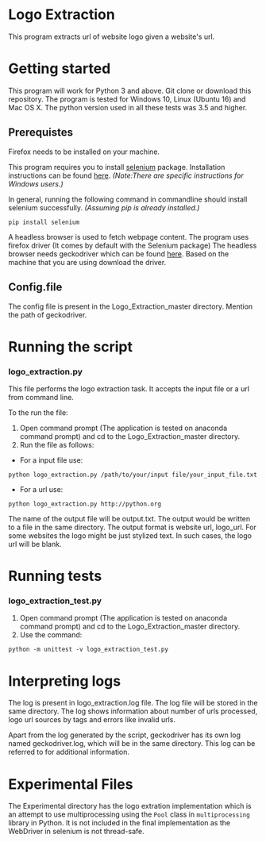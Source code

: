 # Logo Extraction

This program extracts url of website logo given a website's url.

# Getting started

This program will work for Python 3 and above. Git clone or download this repository. The program is tested for Windows 10, Linux (Ubuntu 16) and Mac OS X. The python version used in all these tests was 3.5 and higher.

## Prerequistes

Firefox needs to be installed on your machine. 

This program requires you to install [selenium](https://pypi.org/project/selenium/) package.
Installation instructions can be found [here](https://selenium-python.readthedocs.io/installation.html). 
*(Note:There are specific instructions for Windows users.)*

In general, running the following command in commandline should install selenium successfully. *(Assuming pip is already installed.)*

```console
pip install selenium
```

A headless browser is used to fetch webpage content. The program uses firefox driver (It comes by default with the Selenium package)
The headless browser needs geckodriver which can be found [here](https://github.com/mozilla/geckodriver/releases).
Based on the machine that you are using download the driver. 

## Config.file

The config file is present in the Logo_Extraction_master directory. Mention the path of geckodriver.


# Running the script

### logo_extraction.py

This file performs the logo extraction task. It accepts the input file or a url from command line.

To the run the file:
1. Open command prompt (The application is tested on anaconda command prompt) and cd to the Logo_Extraction_master directory.
2. Run the file as follows:

 + For a input file use:

```console
python logo_extraction.py /path/to/your/input file/your_input_file.txt
```

 + For a url use:


```console
python logo_extraction.py http://python.org
```

The name of the output file will be output.txt. The output would be written to a file in the same directory.
The output format is website url, logo_url.
For some websites the logo might be just stylized text. In such cases, the logo url will be blank.


# Running tests

### logo_extraction_test.py
1. Open command prompt (The application is tested on anaconda command prompt) and cd to the Logo_Extraction_master directory.
2. Use the command:

```console
python -m unittest -v logo_extraction_test.py
```

# Interpreting logs

The log is present in logo_extraction.log file. The log file will be stored in the same directory.
The log shows information about number of urls processed, logo url sources by tags and errors like invalid urls.

Apart from the log generated by the script, geckodriver has its own log named geckodriver.log, which will be in the same directory.
This log can be referred to for additional information.

# Experimental Files

The Experimental directory has the logo extration implementation which is an attempt to use multiprocessing using the `Pool` class in `multiprocessing` library in Python. It is not included in the final implementation as the WebDriver in selenium is not thread-safe.
